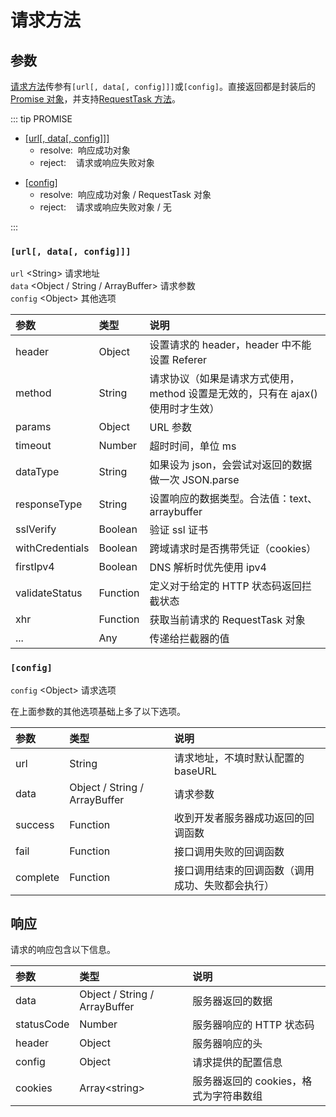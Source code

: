 # 请求方法

## 参数

[请求方法][1]传参有`[url[, data[, config]]]`或`[config]`。直接返回都是封装后的[Promise 对象][2]，并支持[RequestTask 方法][3]。

::: tip PROMISE

- [[url[, data[, config]]]][4]
  - resolve: &nbsp;响应成功对象
  - reject: &nbsp;&nbsp;&nbsp;请求或响应失败对象

* [[config]][5]
  - resolve: &nbsp;响应成功对象 / RequestTask 对象
  - reject: &nbsp;&nbsp;&nbsp;请求或响应失败对象 / 无

:::

### `[url[, data[, config]]]`

`url` \<String\> 请求地址  
`data` \<Object / String / ArrayBuffer\> 请求参数  
`config` \<Object\> 其他选项

| 参数            | 类型     | 说明                                                                            |
| :-------------- | :------- | :------------------------------------------------------------------------------ |
| header          | Object   | 设置请求的 header，header 中不能设置 Referer                                    |
| method          | String   | 请求协议（如果是请求方式使用，method 设置是无效的，只有在 ajax() 使用时才生效） |
| params          | Object   | URL 参数                                                                        |
| timeout         | Number   | 超时时间，单位 ms                                                               |
| dataType        | String   | 如果设为 json，会尝试对返回的数据做一次 JSON.parse                              |
| responseType    | String   | 设置响应的数据类型。合法值：text、arraybuffer                                   |
| sslVerify       | Boolean  | 验证 ssl 证书                                                                   |
| withCredentials | Boolean  | 跨域请求时是否携带凭证（cookies）                                               |
| firstIpv4       | Boolean  | DNS 解析时优先使用 ipv4                                                         |
| validateStatus  | Function | 定义对于给定的 HTTP 状态码返回拦截状态                                          |
| xhr             | Function | 获取当前请求的 RequestTask 对象                                                 |
| ...             | Any      | 传递给拦截器的值                                                                |

### `[config]`

`config` \<Object\> 请求选项

在上面参数的其他选项基础上多了以下选项。

| 参数     | 类型                          | 说明                                             |
| :------- | :---------------------------- | :----------------------------------------------- |
| url      | String                        | 请求地址，不填时默认配置的 baseURL               |
| data     | Object / String / ArrayBuffer | 请求参数                                         |
| success  | Function                      | 收到开发者服务器成功返回的回调函数               |
| fail     | Function                      | 接口调用失败的回调函数                           |
| complete | Function                      | 接口调用结束的回调函数（调用成功、失败都会执行） |

## 响应

请求的响应包含以下信息。

| 参数       | 类型                          | 说明                                   |
| :--------- | :---------------------------- | :------------------------------------- |
| data       | Object / String / ArrayBuffer | 服务器返回的数据                       |
| statusCode | Number                        | 服务器响应的 HTTP 状态码               |
| header     | Object                        | 服务器响应的头                         |
| config     | Object                        | 请求提供的配置信息                     |
| cookies    | Array\<string\>               | 服务器返回的 cookies，格式为字符串数组 |

[1]: /usage/api.html#请求方法
[2]: https://developer.mozilla.org/zh-CN/docs/Web/JavaScript/Reference/Global_Objects/Promise
[3]: /usage/request-task
[4]: /usage/request.html#url-data-config
[5]: /usage/request.html#config
